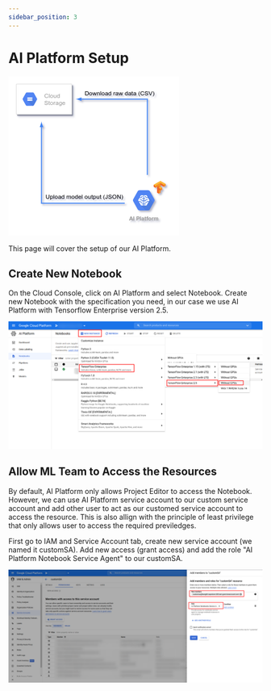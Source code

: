 ```yaml
---
sidebar_position: 3
---
```


# AI Platform Setup

![AI Platform overview](/img/ai-platform/overview.png)

This page will cover the setup of our AI Platform.

## Create New Notebook

On the Cloud Console, click on AI Platform and select Notebook. Create new Notebook with the specification you need, in our case we use AI Platform with Tensorflow Enterprise version 2.5.

![create new notebook](/img/ai-platform/001.png)

## Allow ML Team to Access the Resources

By default, AI Platform only allows Project Editor to access the Notebook. However, we can use AI Platform service account to our custom service account and add other user to act as our customed service account to access the resource. This is also allign with the principle of least privilege that only allows user to access the required previledges.

First go to IAM and Service Account tab, create new service account (we named it customSA). Add new access (grant access) and add the role "AI Platform Notebook Service Agent" to our customSA.

![add ai platform sa](/img/ai-platform/002.png)
